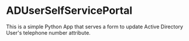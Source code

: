 # ADUserSelfServicePortal

This is a simple Python App that serves a form to update Active Directory User's telephone number attribute.
